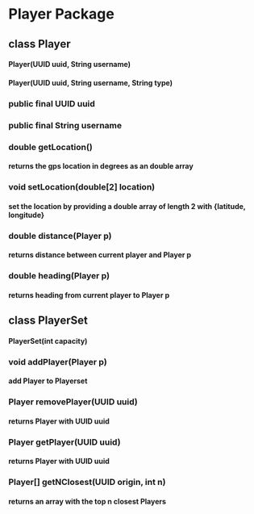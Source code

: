 # Player Package

## class Player

#### Player(UUID uuid, String username)

#### Player(UUID uuid, String username, String type)

### public final UUID uuid

### public final String username

### double getLocation()

#### returns the gps location in degrees as an double array

### void setLocation(double[2] location)

#### set the location by providing a double array of length 2 with {latitude, longitude}

### double distance(Player p)

#### returns distance between current player and Player p

### double heading(Player p)

#### returns heading from current player to Player p

## class PlayerSet

#### PlayerSet(int capacity)

### void addPlayer(Player p)

#### add Player to Playerset

### Player removePlayer(UUID uuid)

#### returns Player with UUID uuid

###  Player getPlayer(UUID uuid)

#### returns Player with UUID uuid

###  Player[] getNClosest(UUID origin, int n)

#### returns an array with the top n closest Players